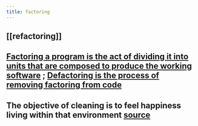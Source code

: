 ```yaml
---
title: factoring
---
```


## [[refactoring]]
## [Factoring a program is the act of dividing it into units that are composed to produce the working software](https://raganwald.com/2014/12/20/why-why-functional-programming-matters-matters.html#fnref:4) ; [Defactoring is the process of removing factoring from code](https://raganwald.com/2013/10/08/defactoring.html)
## The objective of cleaning is to feel happiness living within that environment [source](https://react.christmas/2020/20)
